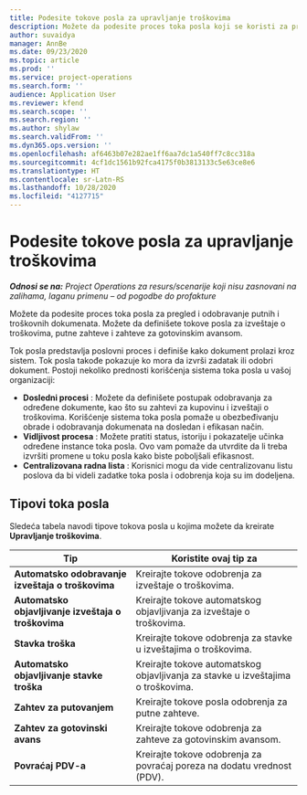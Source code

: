 ```yaml
---
title: Podesite tokove posla za upravljanje troškovima
description: Možete da podesite proces toka posla koji se koristi za pregled i odobravanje putnih i troškovnih dokumenata.
author: suvaidya
manager: AnnBe
ms.date: 09/23/2020
ms.topic: article
ms.prod: ''
ms.service: project-operations
ms.search.form: ''
audience: Application User
ms.reviewer: kfend
ms.search.scope: ''
ms.search.region: ''
ms.author: shylaw
ms.search.validFrom: ''
ms.dyn365.ops.version: ''
ms.openlocfilehash: af6463b07e282ae1ff6aa7dc1a540ff7c8cc318a
ms.sourcegitcommit: 4cf1dc1561b92fca4175f0b3813133c5e63ce8e6
ms.translationtype: HT
ms.contentlocale: sr-Latn-RS
ms.lasthandoff: 10/28/2020
ms.locfileid: "4127715"
---
```

# <a name="set-up-workflows-for-expense-management"></a>Podesite tokove posla za upravljanje troškovima

_**Odnosi se na:** Project Operations za resurs/scenarije koji nisu zasnovani na zalihama, laganu primenu – od pogodbe do profakture_

Možete da podesite proces toka posla za pregled i odobravanje putnih i troškovnih dokumenata. Možete da definišete tokove posla za izveštaje o troškovima, putne zahteve i zahteve za gotovinskim avansom.

Tok posla predstavlja poslovni proces i definiše kako dokument prolazi kroz sistem. Tok posla takođe pokazuje ko mora da izvrši zadatak ili odobri dokument. Postoji nekoliko prednosti korišćenja sistema toka posla u vašoj organizaciji:

- **Dosledni procesi** : Možete da definišete postupak odobravanja za određene dokumente, kao što su zahtevi za kupovinu i izveštaji o troškovima. Korišćenje sistema toka posla pomaže u obezbeđivanju obrade i odobravanja dokumenata na dosledan i efikasan način.
- **Vidljivost procesa** : Možete pratiti status, istoriju i pokazatelje učinka određene instance toka posla. Ovo vam pomaže da utvrdite da li treba izvršiti promene u toku posla kako biste poboljšali efikasnost.
- **Centralizovana radna lista** : Korisnici mogu da vide centralizovanu listu poslova da bi videli zadatke toka posla i odobrenja koja su im dodeljena. 

## <a name="workflow-types"></a>Tipovi toka posla

Sledeća tabela navodi tipove tokova posla u kojima možete da kreirate **Upravljanje troškovima**.


|              <strong>Tip</strong>              |                   <strong>Koristite ovaj tip za</strong>                   |
|-------------------------------------------------|-----------------------------------------------------------------------|
|   <strong>Automatsko odobravanje izveštaja o troškovima</strong> |            Kreirajte tokove odobrenja za izveštaje o troškovima.             |
|  <strong>Automatsko objavljivanje izveštaja o troškovima</strong>   |        Kreirajte tokove automatskog objavljivanja za izveštaje o troškovima.        |
|       <strong>Stavka troška</strong>        |     Kreirajte tokove odobrenja za stavke u izveštajima o troškovima.      |
| <strong>Automatsko objavljivanje stavke troška</strong> | Kreirajte tokove automatskog objavljivanja za stavke u izveštajima o troškovima. |
|       <strong>Zahtev za putovanjem</strong>       |          Kreirajte tokove posla odobrenja za putne zahteve.           |
|      <strong>Zahtev za gotovinski avans</strong>      |         Kreirajte tokove odobrenja za zahteve za gotovinskim avansom.          |
|        <strong>Povraćaj PDV-a</strong>        | Kreirajte tokove odobrenja za povraćaj poreza na dodatu vrednost (PDV).  |
